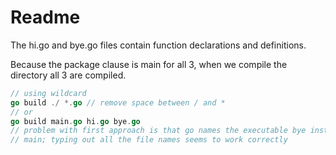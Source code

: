 # Readme

The hi.go and bye.go files contain function declarations and definitions.

Because the package clause is main for all 3, when we compile the directory all
3 are compiled.

``` go
// using wildcard
go build ./ *.go // remove space between / and *
// or
go build main.go hi.go bye.go
// problem with first approach is that go names the executable bye instead of
// main; typing out all the file names seems to work correctly
```
